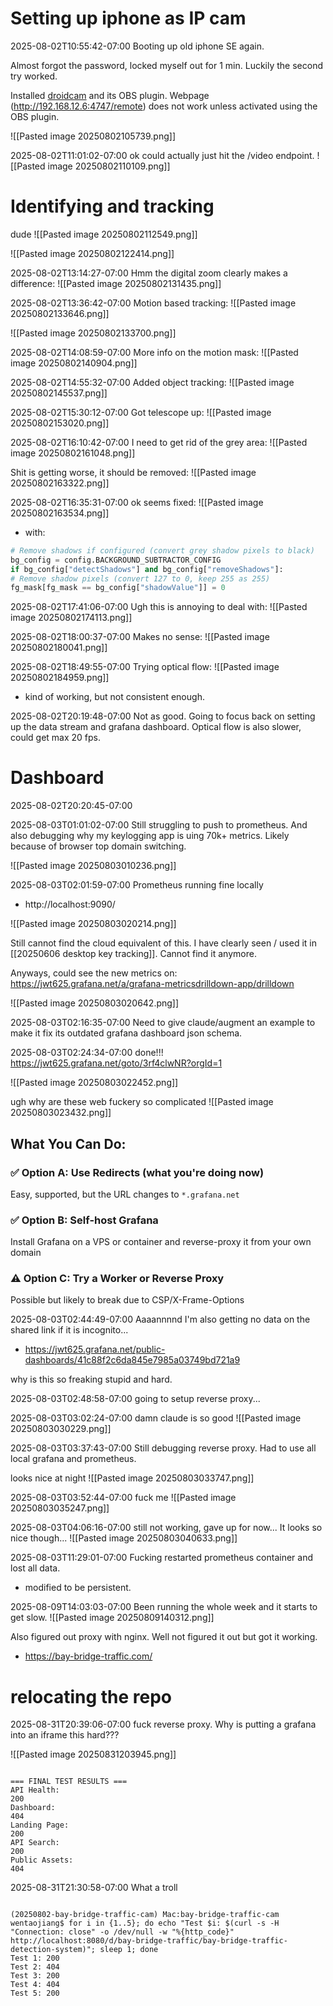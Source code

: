 
# Setting up iphone as IP cam

2025-08-02T10:55:42-07:00
Booting up old iphone SE again.

Almost forgot the password, locked myself out for 1 min. Luckily the second try worked.

Installed [droidcam](https://droidcam.app/) and its OBS plugin.
Webpage (http://192.168.12.6:4747/remote) does not work unless activated using the OBS plugin.

![[Pasted image 20250802105739.png]]


2025-08-02T11:01:02-07:00
ok could actually just hit the /video endpoint.
![[Pasted image 20250802110109.png]]

# Identifying and tracking
dude
![[Pasted image 20250802112549.png]]

![[Pasted image 20250802122414.png]]

2025-08-02T13:14:27-07:00
Hmm the digital zoom clearly makes a difference:
![[Pasted image 20250802131435.png]]

2025-08-02T13:36:42-07:00
Motion based tracking:
![[Pasted image 20250802133646.png]]

![[Pasted image 20250802133700.png]]

2025-08-02T14:08:59-07:00
More info on the motion mask:
![[Pasted image 20250802140904.png]]


2025-08-02T14:55:32-07:00
Added object tracking:
![[Pasted image 20250802145537.png]]


2025-08-02T15:30:12-07:00
Got telescope up:
![[Pasted image 20250802153020.png]]

2025-08-02T16:10:42-07:00
I need to get rid of the grey area:
![[Pasted image 20250802161048.png]]

Shit is getting worse, it should be removed:
![[Pasted image 20250802163322.png]]



2025-08-02T16:35:31-07:00
ok seems fixed:
![[Pasted image 20250802163534.png]]
- with:
```python
# Remove shadows if configured (convert grey shadow pixels to black)
bg_config = config.BACKGROUND_SUBTRACTOR_CONFIG
if bg_config["detectShadows"] and bg_config["removeShadows"]:
# Remove shadow pixels (convert 127 to 0, keep 255 as 255)
fg_mask[fg_mask == bg_config["shadowValue"]] = 0
```

2025-08-02T17:41:06-07:00
Ugh this is annoying to deal with:
![[Pasted image 20250802174113.png]]

2025-08-02T18:00:37-07:00
Makes no sense:
![[Pasted image 20250802180041.png]]


2025-08-02T18:49:55-07:00
Trying optical flow:
![[Pasted image 20250802184959.png]]
- kind of working, but not consistent enough.

2025-08-02T20:19:48-07:00
Not as good. Going to focus back on setting up the data stream and grafana dashboard.
Optical flow is also slower, could get max 20 fps.


# Dashboard
2025-08-02T20:20:45-07:00

2025-08-03T01:01:02-07:00
Still struggling to push to prometheus.
And also debugging why my keylogging app is uing 70k+ metrics. Likely because of browser top domain switching.

![[Pasted image 20250803010236.png]]


2025-08-03T02:01:59-07:00
Prometheus running fine locally
- http://localhost:9090/

![[Pasted image 20250803020214.png]]

Still cannot find the cloud equivalent of this. I have clearly seen / used it in [[20250606 desktop key tracking]]. Cannot find it anymore.

Anyways, could see the new metrics on: https://jwt625.grafana.net/a/grafana-metricsdrilldown-app/drilldown

![[Pasted image 20250803020642.png]]


2025-08-03T02:16:35-07:00
Need to give claude/augment an example to make it fix its outdated grafana dashboard json schema.

2025-08-03T02:24:34-07:00
done!!!
https://jwt625.grafana.net/goto/3rf4clwNR?orgId=1

![[Pasted image 20250803022452.png]]

ugh why are these web fuckery so complicated
![[Pasted image 20250803023432.png]]


## What You Can Do:

### ✅ Option A: **Use Redirects (what you're doing now)**

Easy, supported, but the URL changes to `*.grafana.net`

### ✅ Option B: **Self-host Grafana**

Install Grafana on a VPS or container and reverse-proxy it from your own domain

### ⚠️ Option C: **Try a Worker or Reverse Proxy**

Possible but likely to break due to CSP/X-Frame-Options



2025-08-03T02:44:49-07:00
Aaaannnnd I'm also getting no data on the shared link if it is incognito...
- https://jwt625.grafana.net/public-dashboards/41c88f2c6da845e7985a03749bd721a9

why is this so freaking stupid and hard.

2025-08-03T02:48:58-07:00
going to setup reverse proxy...

2025-08-03T03:02:24-07:00
damn claude is so good
![[Pasted image 20250803030229.png]]

2025-08-03T03:37:43-07:00
Still debugging reverse proxy. Had to use all local grafana and prometheus.

looks nice at night
![[Pasted image 20250803033747.png]]


2025-08-03T03:52:44-07:00
fuck me
![[Pasted image 20250803035247.png]]


2025-08-03T04:06:16-07:00
still not working, gave up for now...
It looks so nice though...
![[Pasted image 20250803040633.png]]


2025-08-03T11:29:01-07:00
Fucking restarted prometheus container and lost all data.
- modified to be persistent.



2025-08-09T14:03:03-07:00
Been running the whole week and it starts to get slow.
![[Pasted image 20250809140312.png]]

Also figured out proxy with nginx. Well not figured it out but got it working.
- https://bay-bridge-traffic.com/

# relocating the repo
2025-08-31T20:39:06-07:00
fuck reverse proxy.
Why is putting a grafana into an iframe this hard???

![[Pasted image 20250831203945.png]]

```

=== FINAL TEST RESULTS ===
API Health:
200
Dashboard:
404
Landing Page:
200
API Search:
200
Public Assets:
404
```

2025-08-31T21:30:58-07:00
What a troll
```

(20250802-bay-bridge-traffic-cam) Mac:bay-bridge-traffic-cam wentaojiang$ for i in {1..5}; do echo "Test $i: $(curl -s -H "Connection: close" -o /dev/null -w "%{http_code}" http://localhost:8080/d/bay-bridge-traffic/bay-bridge-traffic-detection-system)"; sleep 1; done
Test 1: 200
Test 2: 404
Test 3: 200
Test 4: 404
Test 5: 200
```

